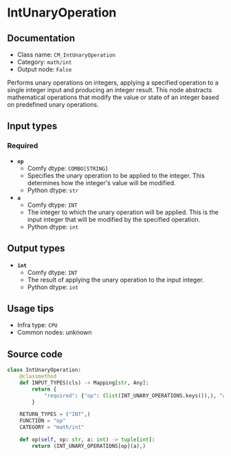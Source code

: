 # IntUnaryOperation
## Documentation
- Class name: `CM_IntUnaryOperation`
- Category: `math/int`
- Output node: `False`

Performs unary operations on integers, applying a specified operation to a single integer input and producing an integer result. This node abstracts mathematical operations that modify the value or state of an integer based on predefined unary operations.
## Input types
### Required
- **`op`**
    - Comfy dtype: `COMBO[STRING]`
    - Specifies the unary operation to be applied to the integer. This determines how the integer's value will be modified.
    - Python dtype: `str`
- **`a`**
    - Comfy dtype: `INT`
    - The integer to which the unary operation will be applied. This is the input integer that will be modified by the specified operation.
    - Python dtype: `int`
## Output types
- **`int`**
    - Comfy dtype: `INT`
    - The result of applying the unary operation to the input integer.
    - Python dtype: `int`
## Usage tips
- Infra type: `CPU`
- Common nodes: unknown


## Source code
```python
class IntUnaryOperation:
    @classmethod
    def INPUT_TYPES(cls) -> Mapping[str, Any]:
        return {
            "required": {"op": (list(INT_UNARY_OPERATIONS.keys()),), "a": DEFAULT_INT}
        }

    RETURN_TYPES = ("INT",)
    FUNCTION = "op"
    CATEGORY = "math/int"

    def op(self, op: str, a: int) -> tuple[int]:
        return (INT_UNARY_OPERATIONS[op](a),)

```
